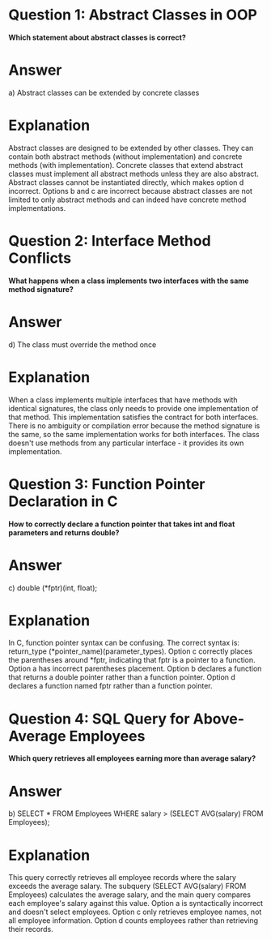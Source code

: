 # Question 1: Abstract Classes in OOP

**Which statement about abstract classes is correct?**

# Answer
a) Abstract classes can be extended by concrete classes

# Explanation
Abstract classes are designed to be extended by other classes. They can contain both abstract methods (without implementation) and concrete methods (with implementation). Concrete classes that extend abstract classes must implement all abstract methods unless they are also abstract. Abstract classes cannot be instantiated directly, which makes option d incorrect. Options b and c are incorrect because abstract classes are not limited to only abstract methods and can indeed have concrete method implementations.

# Question 2: Interface Method Conflicts

**What happens when a class implements two interfaces with the same method signature?**

# Answer
d) The class must override the method once

# Explanation
When a class implements multiple interfaces that have methods with identical signatures, the class only needs to provide one implementation of that method. This implementation satisfies the contract for both interfaces. There is no ambiguity or compilation error because the method signature is the same, so the same implementation works for both interfaces. The class doesn't use methods from any particular interface - it provides its own implementation.

# Question 3: Function Pointer Declaration in C

**How to correctly declare a function pointer that takes int and float parameters and returns double?**

# Answer
c) double (*fptr)(int, float);

# Explanation
In C, function pointer syntax can be confusing. The correct syntax is: return_type (*pointer_name)(parameter_types). Option c correctly places the parentheses around *fptr, indicating that fptr is a pointer to a function. Option a has incorrect parentheses placement. Option b declares a function that returns a double pointer rather than a function pointer. Option d declares a function named fptr rather than a function pointer.

# Question 4: SQL Query for Above-Average Employees

**Which query retrieves all employees earning more than average salary?**

# Answer
b) SELECT * FROM Employees WHERE salary > (SELECT AVG(salary) FROM Employees);

# Explanation
This query correctly retrieves all employee records where the salary exceeds the average salary. The subquery (SELECT AVG(salary) FROM Employees) calculates the average salary, and the main query compares each employee's salary against this value. Option a is syntactically incorrect and doesn't select employees. Option c only retrieves employee names, not all employee information. Option d counts employees rather than retrieving their records.